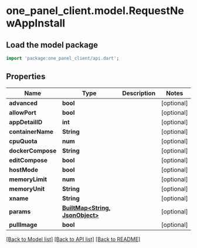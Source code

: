 # one_panel_client.model.RequestNewAppInstall

## Load the model package
```dart
import 'package:one_panel_client/api.dart';
```

## Properties
Name | Type | Description | Notes
------------ | ------------- | ------------- | -------------
**advanced** | **bool** |  | [optional] 
**allowPort** | **bool** |  | [optional] 
**appDetailID** | **int** |  | [optional] 
**containerName** | **String** |  | [optional] 
**cpuQuota** | **num** |  | [optional] 
**dockerCompose** | **String** |  | [optional] 
**editCompose** | **bool** |  | [optional] 
**hostMode** | **bool** |  | [optional] 
**memoryLimit** | **num** |  | [optional] 
**memoryUnit** | **String** |  | [optional] 
**xname** | **String** |  | [optional] 
**params** | [**BuiltMap&lt;String, JsonObject&gt;**](JsonObject.md) |  | [optional] 
**pullImage** | **bool** |  | [optional] 

[[Back to Model list]](../README.md#documentation-for-models) [[Back to API list]](../README.md#documentation-for-api-endpoints) [[Back to README]](../README.md)


